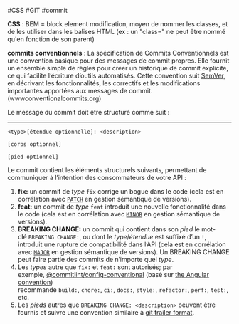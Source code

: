 #CSS #GIT #commit

**CSS** :
BEM = block element modification, moyen de nommer les classes, et de les utiliser dans les balises HTML (ex : un "class=" ne peut être nommé qu'en fonction de son parent)

**commits conventionnels** : La spécification de Commits Conventionnels est une convention basique pour des messages de commit propres. Elle fournit un ensemble simple de règles pour créer un historique de commit explicite, ce qui facilite l’écriture d’outils automatisés. Cette convention suit [SemVer](http://semver.org/lang/fr/), en décrivant les fonctionnalités, les correctifs et les modifications importantes apportées aux messages de commit.
(wwwconventionalcommits.org)

Le message du commit doit être structuré comme suit :

---

```
<type>[étendue optionnelle]: <description>

[corps optionnel]

[pied optionnel]
```

Le commit contient les éléments structurels suivants, permettant de communiquer à l’intention des consommateurs de votre API :

1. **fix:** un commit de _type_ `fix` corrige un bogue dans le code (cela est en corrélation avec [`PATCH`](http://semver.org/#summary) en gestion sémantique de versions).
2. **feat:** un commit de _type_ `feat` introduit une nouvelle fonctionnalité dans le code (cela est en corrélation avec [`MINOR`](http://semver.org/#summary) en gestion sémantique de versions).
3. **BREAKING CHANGE:** un commit qui contient dans son _pied_ le mot-clé `BREAKING CHANGE:`, ou dont le _type_/_étendue_ est suffixé d’un `!`, introduit une rupture de compatibilité dans l’API (cela est en corrélation avec [`MAJOR`](http://semver.org/#summary) en gestion sémantique de versions). Un BREAKING CHANGE peut faire partie des commits de n’importe quel _type_.
4. Les _types_ autre que `fix:` et `feat:` sont autorisés; par exemple, [@commitlint/config-conventional](https://github.com/conventional-changelog/commitlint/tree/master/%40commitlint/config-conventional) (basé sur [the Angular convention](https://github.com/angular/angular/blob/22b96b9/CONTRIBUTING.md#-commit-message-guidelines)) recommande `build:`, `chore:`, `ci:`, `docs:`, `style:`, `refactor:`, `perf:`, `test:`, etc.
5. Les _pieds_ autres que `BREAKING CHANGE: <description>` peuvent être fournis et suivre une convention similaire à [git trailer format](https://git-scm.com/docs/git-interpret-trailers).
